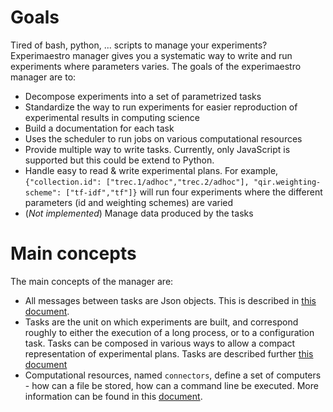 <head>
  <title>Manager</title>
</head>

# Goals

Tired of bash, python, ... scripts to manage your experiments? Experimaestro manager
gives you a systematic way to write and run experiments where parameters varies.
The goals of the experimaestro manager are to:

* Decompose experiments into a set of parametrized tasks
* Standardize the way to run experiments for easier reproduction of experimental results in computing science
* Build a documentation for each task
* Uses the scheduler to run jobs on various computational resources
* Provide multiple way to write tasks. Currently, only JavaScript is supported but this could be extend to Python.
* Handle easy to read & write experimental plans. For example,
    `{"collection.id": ["trec.1/adhoc","trec.2/adhoc"], "qir.weighting-scheme": ["tf-idf","tf"]}`
    will run four experiments where the different parameters (id and weighting schemes) are varied
* (_Not implemented_) Manage data produced by the tasks
  
# Main concepts

The main concepts of the manager are:

* All messages between tasks are Json objects. This is described in [this document](json.md).
* Tasks are the unit on which experiments are built, and correspond roughly to either the execution of a long process,
    or to a configuration task. Tasks can be composed in various ways to allow a compact representation of
    experimental plans.  Tasks are described further [this document](tasks.md)
* Computational resources, named `connectors`, define a set of computers - how can a file be stored, how can a
    command line be executed. More information can be found in this [document](connectors.md).
